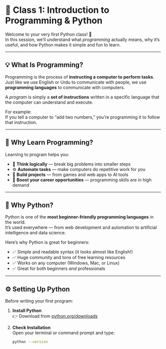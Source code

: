 # 🧠 Class 1: Introduction to Programming & Python

Welcome to your very first Python class! 🎉  
In this session, we’ll understand what *programming* actually means, why it’s useful, and how Python makes it simple and fun to learn.

---

## 💡 What Is Programming?

Programming is the process of **instructing a computer to perform tasks**.  
Just like we use English or Urdu to communicate with people, we use **programming languages** to communicate with computers.

A *program* is simply a **set of instructions** written in a specific language that the computer can understand and execute.

For example:  
If you tell a computer to “add two numbers,” you’re programming it to follow that instruction.

---

## 🧩 Why Learn Programming?

Learning to program helps you:
- 🧠 **Think logically** — break big problems into smaller steps  
- ⚙️ **Automate tasks** — make computers do repetitive work for you  
- 💼 **Build projects** — from games and web apps to AI tools  
- 🚀 **Boost your career opportunities** — programming skills are in high demand  

---

## 🐍 Why Python?

Python is one of the **most beginner-friendly programming languages** in the world.  
It’s used everywhere — from web development and automation to artificial intelligence and data science.

Here’s why Python is great for beginners:
- ✅ Simple and readable syntax (it looks almost like English!)  
- ✅ Huge community and tons of free learning resources  
- ✅ Works on any computer (Windows, Mac, or Linux)  
- ✅ Great for both beginners *and* professionals  

---

## ⚙️ Setting Up Python

Before writing your first program:

1. **Install Python**  
   👉 Download from [python.org/downloads](https://www.python.org/downloads/)

2. **Check Installation**  
   Open your terminal or command prompt and type:
   ```bash
   python --version
